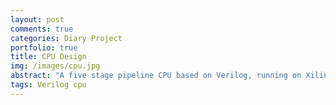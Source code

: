 ```yaml
---
layout: post
comments: true
categories: Diary Project
portfolio: true
title: CPU Design
img: /images/cpu.jpg
abstract: "A five stage pipeline CPU based on Verilog, running on Xilinx FPGA board."
tags: Verilog cpu
---
```



